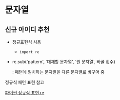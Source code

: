 # 문자열

## 신규 아이디 추천

- 정규표현식 사용
    - `import re`
- re.sub('pattern', '대체할 문자열', '원 문자열', 바꿀 횟수)
    
    : 패턴에 일치하는 문자열을 다른 문자열로 바꾸어 줌
    

정규식 패턴 표현 참고

[파이썬 정규식 표현 re](https://algopoolja.tistory.com/20)